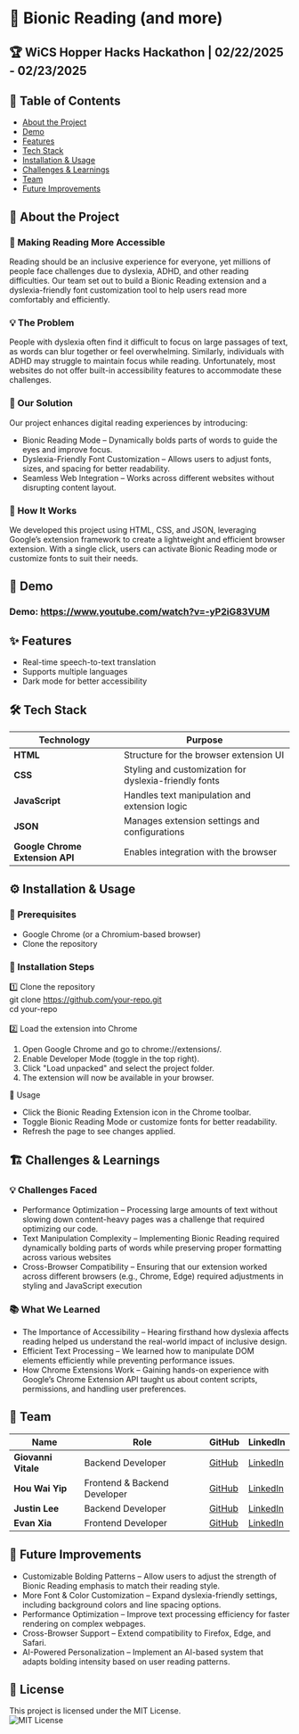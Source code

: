 # 🚀 Bionic Reading (and more)
## 🏆 WiCS Hopper Hacks Hackathon | 02/22/2025 - 02/23/2025
## 📌 Table of Contents
- [About the Project](#-about-the-project)
- [Demo](#-demo)
- [Features](#-features)
- [Tech Stack](#-tech-stack)
- [Installation & Usage](#%EF%B8%8F-installation--usage)
- [Challenges & Learnings](#-challenges--learnings)
- [Team](#-team)
- [Future Improvements](#-future-improvements)
## 🎯 About the Project

### 📖 Making Reading More Accessible
Reading should be an inclusive experience for everyone, yet millions of people face challenges due to dyslexia, ADHD, and other reading difficulties. Our team set out to build a Bionic Reading extension and a dyslexia-friendly font customization tool to help users read more comfortably and efficiently.

### 💡 The Problem
People with dyslexia often find it difficult to focus on large passages of text, as words can blur together or feel overwhelming. Similarly, individuals with ADHD may struggle to maintain focus while reading. Unfortunately, most websites do not offer built-in accessibility features to accommodate these challenges.

### 🚀 Our Solution
Our project enhances digital reading experiences by introducing:
- Bionic Reading Mode – Dynamically bolds parts of words to guide the eyes and improve focus.
- Dyslexia-Friendly Font Customization – Allows users to adjust fonts, sizes, and spacing for better readability.
- Seamless Web Integration – Works across different websites without disrupting content layout.

### 🔧 How It Works
We developed this project using HTML, CSS, and JSON, leveraging Google’s extension framework to create a lightweight and efficient browser extension. With a single click, users can activate Bionic Reading mode or customize fonts to suit their needs.

## 🎥 Demo

### Demo: https://www.youtube.com/watch?v=-yP2iG83VUM

## ✨ Features
- Real-time speech-to-text translation
- Supports multiple languages
- Dark mode for better accessibility

## 🛠 Tech Stack
| Technology  | Purpose  |
|------------|---------|
| **HTML**   | Structure for the browser extension UI |
| **CSS**    | Styling and customization for dyslexia-friendly fonts |
| **JavaScript** | Handles text manipulation and extension logic |
| **JSON**   | Manages extension settings and configurations |
| **Google Chrome Extension API** | Enables integration with the browser |
## ⚙️ Installation & Usage

### 🔹 Prerequisites
- Google Chrome (or a Chromium-based browser)
- Clone the repository

### 🔧 Installation Steps
1️⃣ Clone the repository<br>
git clone https://github.com/your-repo.git <br>
cd your-repo <br>
<br>
2️⃣ Load the extension into Chrome

1. Open Google Chrome and go to chrome://extensions/.
2. Enable Developer Mode (toggle in the top right).
3. Click "Load unpacked" and select the project folder.
4. The extension will now be available in your browser. <br>

🚀 Usage
- Click the Bionic Reading Extension icon in the Chrome toolbar.
- Toggle Bionic Reading Mode or customize fonts for better readability.
- Refresh the page to see changes applied.


## 🏗 Challenges & Learnings
### 💡 Challenges Faced

- Performance Optimization – Processing large amounts of text without slowing down content-heavy pages was a challenge that required optimizing our code.
- Text Manipulation Complexity – Implementing Bionic Reading required dynamically bolding parts of words while preserving proper formatting across various websites
- Cross-Browser Compatibility – Ensuring that our extension worked across different browsers (e.g., Chrome, Edge) required adjustments in styling and JavaScript execution
### 📚 What We Learned
- The Importance of Accessibility – Hearing firsthand how dyslexia affects reading helped us understand the real-world impact of inclusive design.
- Efficient Text Processing – We learned how to manipulate DOM elements efficiently while preventing performance issues.
- How Chrome Extensions Work – Gaining hands-on experience with Google’s Chrome Extension API taught us about content scripts, permissions, and handling user preferences.
## 👥 Team
| Name             | Role                           | GitHub | LinkedIn |  
|-----------------|--------------------------------|--------|---------|  
| **Giovanni Vitale**  | Backend Developer           | [GitHub](https://github.com/giovannivitale4722) | [LinkedIn](https://www.linkedin.com/in/giovanni-v) |  
| **Hou Wai Yip**     | Frontend & Backend Developer  | [GitHub](#) | [LinkedIn](#) |  
| **Justin Lee**      | Backend Developer            | [GitHub](#) | [LinkedIn](#) |  
| **Evan Xia**        | Frontend Developer           | [GitHub](#) | [LinkedIn](#) |  
## 🚀 Future Improvements
- Customizable Bolding Patterns – Allow users to adjust the strength of Bionic Reading emphasis to match their reading style. <br>
- More Font & Color Customization – Expand dyslexia-friendly settings, including background colors and line spacing options. <br>
- Performance Optimization – Improve text processing efficiency for faster rendering on complex webpages. <br>
- Cross-Browser Support – Extend compatibility to Firefox, Edge, and Safari. <br>
- AI-Powered Personalization – Implement an AI-based system that adapts bolding intensity based on user reading patterns. <br>

## 📜 License
This project is licensed under the MIT License.<br>
![MIT License](https://img.shields.io/badge/License-MIT-blue.svg)
